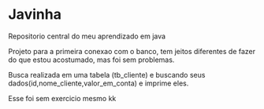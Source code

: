 # Javinha
Repositorio central do meu aprendizado em java


Projeto para a primeira conexao com o banco, tem jeitos diferentes de fazer do que estou acostumado, mas foi sem problemas.

Busca realizada em uma tabela (tb_cliente) e buscando seus dados(id,nome_cliente,valor_em_conta) e imprime eles.


Esse foi sem exercicio mesmo kk
